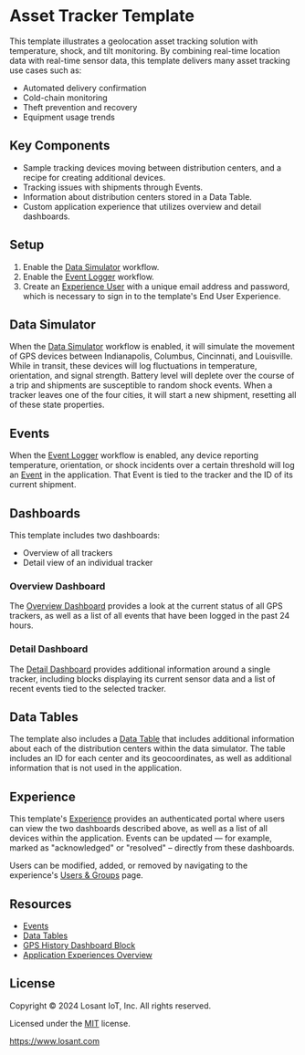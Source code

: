 # Asset Tracker Template

This template illustrates a geolocation asset tracking solution with temperature, shock, and tilt monitoring. By combining real-time location data with real-time sensor data, this template delivers many asset tracking use cases such as:

* Automated delivery confirmation
* Cold-chain monitoring
* Theft prevention and recovery
* Equipment usage trends

## Key Components

* Sample tracking devices moving between distribution centers, and a recipe for creating additional devices.
* Tracking issues with shipments through Events.
* Information about distribution centers stored in a Data Table.
* Custom application experience that utilizes overview and detail dashboards.

## Setup

1. Enable the [Data Simulator](/applications/~exportplaceholderid-application-applicationAssetTracker~/workflows/~exportplaceholderid-flow-dataSimulator~/develop) workflow.
2. Enable the [Event Logger](/applications/~exportplaceholderid-application-applicationAssetTracker~/workflows/~exportplaceholderid-flow-eventLogger~/develop) workflow.
3. Create an [Experience User](/applications/~exportplaceholderid-application-applicationAssetTracker~/experience/users/new) with a unique email address and password, which is necessary to sign in to the template's End User Experience.

## Data Simulator

When the [Data Simulator](/applications/~exportplaceholderid-application-applicationAssetTracker~/workflows/~exportplaceholderid-flow-dataSimulator~/develop) workflow is enabled, it will simulate the movement of GPS devices between Indianapolis, Columbus, Cincinnati, and Louisville. While in transit, these devices will log fluctuations in temperature, orientation, and signal strength. Battery level will deplete over the course of a trip and shipments are susceptible to random shock events. When a tracker leaves one of the four cities, it will start a new shipment, resetting all of these state properties.

## Events

When the [Event Logger](/applications/~exportplaceholderid-application-applicationAssetTracker~/workflows/~exportplaceholderid-flow-eventLogger~/develop) workflow is enabled, any device reporting temperature, orientation, or shock incidents over a certain threshold will log an [Event](/applications/~exportplaceholderid-application-applicationAssetTracker~/events) in the application. That Event is tied to the tracker and the ID of its current shipment.

## Dashboards

This template includes two dashboards: 

* Overview of all trackers
* Detail view of an individual tracker

### Overview Dashboard

The [Overview Dashboard](/dashboards/~exportplaceholderid-dashboard-overviewDashboard~) provides a look at the current status of all GPS trackers, as well as a list of all events that have been logged in the past 24 hours.

### Detail Dashboard

The [Detail Dashboard](/dashboards/~exportplaceholderid-dashboard-detailDashboard~) provides additional information around a single tracker, including blocks displaying its current sensor data and a list of recent events tied to the selected tracker.

## Data Tables

The template also includes a [Data Table](/applications/~exportplaceholderid-application-applicationAssetTracker~/data-tables/~exportplaceholderid-dataTable-distributionCenters~) that includes additional information about each of the distribution centers within the data simulator. The table includes an ID for each center and its geocoordinates, as well as additional information that is not used in the application.

## Experience

This template's [Experience](/applications/~exportplaceholderid-application-applicationAssetTracker~/experience/versions/develop) provides an authenticated portal where users can view the two dashboards described above, as well as a list of all devices within the application. Events can be updated — for example, marked as "acknowledged" or "resolved" – directly from these dashboards.

Users can be modified, added, or removed by navigating to the experience's [Users & Groups](/applications/~exportplaceholderid-application-applicationAssetTracker~/experience/users) page.

## Resources

* [Events](https://docs.losant.com/applications/events/)
* [Data Tables](https://docs.losant.com/data-tables/overview/)
* [GPS History Dashboard Block](https://docs.losant.com/dashboards/gps-history/)
* [Application Experiences Overview](https://docs.losant.com/experiences/overview/)

## License

Copyright &copy; 2024 Losant IoT, Inc. All rights reserved.

Licensed under the [MIT](https://github.com/Losant/losant-templates/blob/master/LICENSE.txt) license.

https://www.losant.com